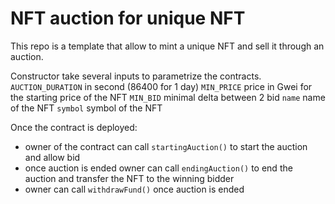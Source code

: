 # NFT auction for unique NFT

This repo is a template that allow to mint a unique NFT and sell it through an auction. 

Constructor take several inputs to parametrize the contracts.
```AUCTION_DURATION``` in second (86400 for 1 day)
```MIN_PRICE``` price in Gwei for the starting price of the NFT 
```MIN_BID``` minimal delta between 2 bid
```name``` name of the NFT
```symbol``` symbol of the NFT

Once the contract is deployed:  
- owner of the contract can call ```startingAuction()``` to start the auction and allow bid
- once auction is ended owner can call ```endingAuction()``` to end the auction and transfer the NFT to the winning bidder
- owner can call ```withdrawFund()``` once auction is ended

